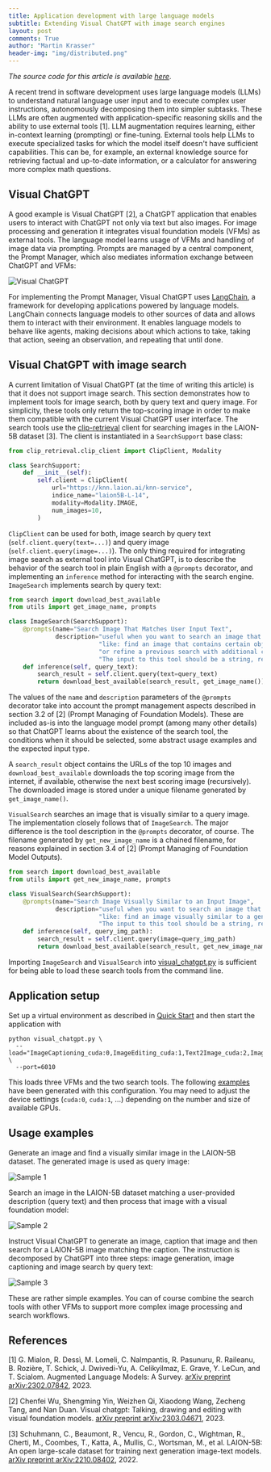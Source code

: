```yaml
---
title: Application development with large language models
subtitle: Extending Visual ChatGPT with image search engines
layout: post
comments: True
author: "Martin Krasser"
header-img: "img/distributed.png"
---
```


*The source code for this article is available [here](https://github.com/krasserm/visual-chatgpt)*.

A recent trend in software development uses large language models (LLMs) to understand natural language user input and
to execute complex user instructions, autonomously decomposing them into simpler subtasks. These LLMs are often augmented
with application-specific reasoning skills and the ability to use external tools \[1\]. LLM augmentation requires learning,
either in-context learning (prompting) or fine-tuning. External tools help LLMs to execute specialized tasks for which the
model itself doesn't have sufficient capabilities. This can be, for example, an external knowledge source for retrieving
factual and up-to-date information, or a calculator for answering more complex math questions.

## Visual ChatGPT

A good example is Visual ChatGPT \[2\], a ChatGPT application that enables users to interact with ChatGPT not only via
text but also images. For image processing and generation it integrates visual foundation models (VFMs) as external
tools. The language model learns usage of VFMs and handling of image data via prompting. Prompts are managed by a central
component, the Prompt Manager, which also mediates information exchange between ChatGPT and VFMs:

![Visual ChatGPT](/img/2023-04-03/visual-chatgpt.png)

For implementing the Prompt Manager, Visual ChatGPT uses [LangChain](https://python.langchain.com/en/latest/), a framework
for developing applications powered by language models. LangChain connects language models to other sources of data and
allows them to interact with their environment. It enables language models to behave like agents, making decisions about
which actions to take, taking that action, seeing an observation, and repeating that until done.

## Visual ChatGPT with image search

A current limitation of Visual ChatGPT (at the time of writing this article) is that it does not support image search.
This section demonstrates how to implement tools for image search, both by query text and query image. For simplicity,
these tools only return the top-scoring image in order to make them compatible with the current Visual ChatGPT user
interface. The search tools use the [clip-retrieval](https://github.com/rom1504/clip-retrieval) client for searching 
images in the LAION-5B dataset \[3\]. The client is instantiated in a `SearchSupport` base class:

```python
from clip_retrieval.clip_client import ClipClient, Modality

class SearchSupport:
    def __init__(self):
        self.client = ClipClient(
            url="https://knn.laion.ai/knn-service",
            indice_name="laion5B-L-14",
            modality=Modality.IMAGE,
            num_images=10,
        )
```

`ClipClient` can be used for both, image search by query text (`self.client.query(text=...)`) and query image
(`self.client.query(image=...)`). The only thing required for integrating image search as external tool into Visual
ChatGPT, is to describe the behavior of the search tool in plain English with a `@prompts` decorator, and implementing
an `inference` method for interacting with the search engine. `ImageSearch` implements search by query text:

```python
from search import download_best_available
from utils import get_image_name, prompts

class ImageSearch(SearchSupport):
    @prompts(name="Search Image That Matches User Input Text",
             description="useful when you want to search an image that matches a given description. "
                         "like: find an image that contains certain objects with certain properties, "
                         "or refine a previous search with additional criteria. " 
                         "The input to this tool should be a string, representing the description. ")
    def inference(self, query_text):
        search_result = self.client.query(text=query_text)
        return download_best_available(search_result, get_image_name())
```

The values of the `name` and `description` parameters of the `@prompts` decorator take into account the prompt management
aspects described in section 3.2 of \[2\] (Prompt Managing of Foundation Models). These are included as-is into the
language model prompt (among many other details) so that ChatGPT learns about the existence of the search tool, the
conditions when it should be selected, some abstract usage examples and the expected input type.

A `search_result` object contains the URLs of the top 10 images and `download_best_available` downloads the top scoring
image from the internet, if available, otherwise the next best scoring image (recursively). The downloaded image is stored
under a unique filename generated by `get_image_name()`.

`VisualSearch` searches an image that is visually similar to a query image. The implementation closely follows
that of `ImageSearch`. The major difference is the tool description in the `@prompts` decorator, of course. The filename
generated by `get_new_image_name` is a chained filename, for reasons explained in section 3.4 of \[2\] (Prompt Managing
of Foundation Model Outputs).

```python
from search import download_best_available
from utils import get_new_image_name, prompts

class VisualSearch(SearchSupport):
    @prompts(name="Search Image Visually Similar to an Input Image",
             description="useful when you want to search an image that is visually similar to an input image. "
                         "like: find an image visually similar to a generated or modified image. "
                         "The input to this tool should be a string, representing the input image path. ")
    def inference(self, query_img_path):
        search_result = self.client.query(image=query_img_path)
        return download_best_available(search_result, get_new_image_name(query_img_path, "visual-search"))
```

Importing `ImageSearch` and `VisualSearch` into [visual_chatgpt.py](https://github.com/krasserm/visual-chatgpt/blob/main/visual_chatgpt.py)
is sufficient for being able to load these search tools from the command line.

## Application setup

Set up a virtual environment as described in [Quick Start](https://github.com/krasserm/visual-chatgpt/blob/main/README.md#quick-start)
and then start the application with

```shell
python visual_chatgpt.py \
  --load="ImageCaptioning_cuda:0,ImageEditing_cuda:1,Text2Image_cuda:2,ImageSearch_,VisualSearch_" \ 
  --port=6010
```

This loads three VFMs and the two search tools. The following [examples](#usage-examples) have been generated with this
configuration. You may need to adjust the device settings (`cuda:0`, `cuda:1`, ...) depending on the number and size of
available GPUs.

## Usage examples

Generate an image and find a visually similar image in the LAION-5B dataset. The generated image is used as query image:

![Sample 1](/img/2023-04-03/sample-1.png)

Search an image in the LAION-5B dataset matching a user-provided description (query text) and then process that image
with a visual foundation model:

![Sample 2](/img/2023-04-03/sample-2.png)

Instruct Visual ChatGPT to generate an image, caption that image and then search for a LAION-5B image matching the
caption. The instruction is decomposed by ChatGPT into three steps: image generation, image captioning and image search
by query text:

![Sample 3](/img/2023-04-03/sample-3.png)

These are rather simple examples. You can of course combine the search tools with other VFMs to support more complex
image processing and search workflows.

## References

\[1\] G. Mialon, R. Dessì, M. Lomeli, C. Nalmpantis, R. Pasunuru, R. Raileanu, B. Rozière, T. Schick, J. Dwivedi-Yu,
A. Celikyilmaz, E. Grave, Y. LeCun, and T. Scialom. Augmented Language Models: A Survey.
[arXiv preprint arXiv:2302.07842](https://arxiv.org/abs/2302.07842), 2023.

\[2\] Chenfei Wu, Shengming Yin, Weizhen Qi, Xiaodong Wang, Zecheng Tang, and Nan Duan. Visual chatgpt: Talking, 
drawing and editing with visual foundation models.
[arXiv preprint arXiv:2303.04671](https://arxiv.org/abs/2303.04671), 2023.

\[3\] Schuhmann, C., Beaumont, R., Vencu, R., Gordon, C., Wightman, R., Cherti, M., Coombes, T., Katta, A., Mullis,
C., Wortsman, M., et al. LAION-5B: An open large-scale dataset for training next generation image-text models.
[arXiv preprint arXiv:2210.08402](https://arxiv.org/abs/2210.08402), 2022.
